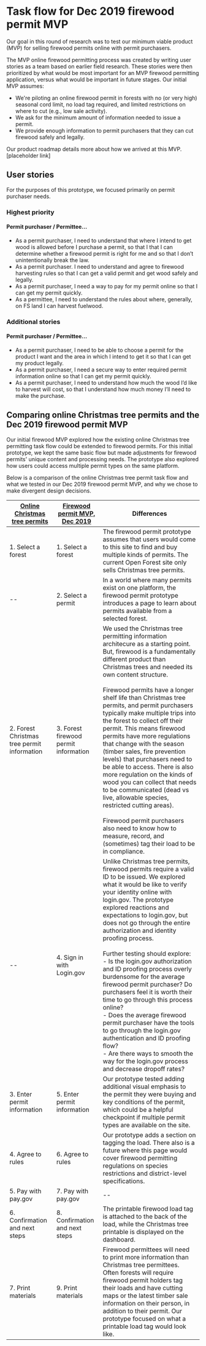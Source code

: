 # Task flow for Dec 2019 firewood permit MVP
Our goal in this round of research was to test our minimum viable product (MVP) for selling firewood permits online with permit purchasers. 

The MVP online firewood permitting process was created by writing user stories as a team based on earlier field research. These stories were then prioritized by what would be most important for an MVP firewood permitting application, versus what would be important in future stages. Our initial MVP assumes:
* We're piloting an online firewood permit in forests with no (or very high) seasonal cord limit, no load tag required, and limited restrictions on where to cut (e.g., low sale activity).
* We ask for the minimum amount of information needed to issue a permit.
* We provide enough information to permit purchasers that they can cut firewood safely and legally.

Our product roadmap details more about how we arrived at this MVP. [placeholder link]

## User stories
For the purposes of this prototype, we focused primarily on permit purchaser needs.

### Highest priority
#### Permit purchaser / Permittee...
* As a permit purchaser, I need to understand that where I intend to get wood is allowed before I purchase a permit, so that I that I can determine whether a firewood permit is right for me and so that I don’t unintentionally break the law.
* As a permit purchaser. I need to understand and agree to firewood harvesting rules so that I can get a valid permit and get wood safely and legally.
* As a permit purchaser, I need a way to pay for my permit online so that I can get my permit quickly.
* As a permittee, I need to understand the rules about where, generally, on FS land I can harvest fuelwood.

### Additional stories
#### Permit purchaser / Permittee...
* As a permit purchaser, I need to be able to choose a permit for the product I want and the area in which I intend to get it so that I can get my product legally.
* As a permit purchaser, I need a secure way to enter required permit information online so that I can get my permit quickly.
* As a permit purchaser, I need to understand how much the wood I’d like to harvest will cost, so that I understand how much money I’ll need to make the purchase.

## Comparing online Christmas tree permits and the Dec 2019 firewood permit MVP
Our initial firewood MVP explored how the existing online Christmas tree permitting task flow could be extended to firewood permits. For this initial prototype, we kept the same basic flow but made adjustments for firewood permits' unique content and processing needs. The prototype also explored how users could access multiple permit types on the same platform.

Below is a comparison of the online Christmas tree permit task flow and what we tested in our Dec 2019 firewood permit MVP, and why we chose to make divergent design decisions.

| [Online Christmas tree permits](https://openforest.fs.usda.gov/christmas-trees/forests) |  [Firewood permit MVP, Dec 2019](https://gsa.invisionapp.com/share/R3VA86RNPWK) | Differences |
|---|---|---|
| 1. Select a forest  |  1. Select a forest |  The firewood permit prototype assumes that users would come to this site to  find and buy multiple kinds of permits. The current Open Forest site only sells Christmas tree permits.  |
| -- | 2. Select a permit  | In a world where many permits exist on one platform, the firewood permit prototype introduces a page to learn about permits available from a selected forest.   |
| 2. Forest Christmas tree permit information  | 3. Forest firewood permit information  | We used the Christmas tree permitting information architecure as a starting point. But, firewood is a fundamentally different product than Christmas trees and needed its own content structure.  <br><br> Firewood permits have a longer shelf life than Christmas tree permits, and permit purchasers typically make multiple trips into the forest to collect off their permit. This means firewood permits have more regulations that change with the season (timber sales, fire prevention levels) that purchasers need to be able to access. There is also more regulation on the kinds of wood you can collect that needs to be communicated (dead vs live, allowable species, restricted cutting areas).<br><br>Firewood permit purchasers also need to know how to measure, record, and (sometimes) tag their load to be in compliance.|
|--|4. Sign in with Login.gov|Unlike Christmas tree permits, firewood permits require a valid ID to be issued. We explored what it would be like to verify your identity online with login.gov. The prototype explored reactions and expectations to login.gov, but does not go through the entire authorization and identity proofing process. <br><br> Further testing should explore: <br> - Is the login.gov authorization and ID proofing process overly burdensome for the average firewood permit purchaser? Do purchasers feel it is worth their time to go through this process online? <br> - Does the average firewood permit purchaser have the tools to go through the login.gov authentication and ID proofing flow? <br> - Are there ways to smooth the way for the login.gov process and decrease dropoff rates?
|3. Enter permit information| 5. Enter permit information|Our prototype tested adding additional visual emphasis to the permit they were buying and key conditions of the permit, which could be a helpful checkpoint if multiple permit types are available on the site.|
|4. Agree to rules| 6. Agree to rules| Our prototype adds a section on tagging the load. There also is a future where this page would cover firewood permitting regulations on species restrictions and district-level specifications.|
|5. Pay with pay.gov| 7. Pay with pay.gov|--|
|6. Confirmation and next steps|8. Confirmation and next steps|The printable firewood load tag is attached to the back of the load, while the Christmas tree printable is displayed on the dashboard. |
|7. Print materials|9. Print materials|Firewood permittees will need to print more information than Christmas tree permittees. Often forests will require firewood permit holders tag their loads and have cutting maps or the latest timber sale information on their person, in addition to their permit. Our prototype focused on what a printable load tag would look like.|
